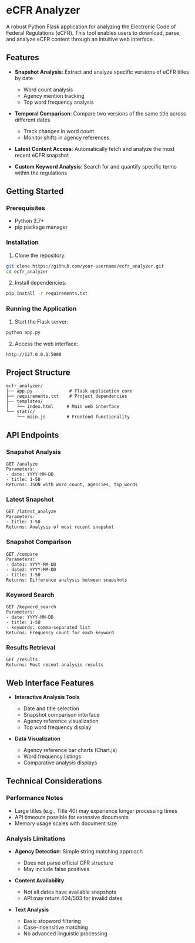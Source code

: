 # eCFR Analyzer

A robust Python Flask application for analyzing the Electronic Code of Federal Regulations (eCFR). This tool enables users to download, parse, and analyze eCFR content through an intuitive web interface.

## Features

- **Snapshot Analysis**: Extract and analyze specific versions of eCFR titles by date
  - Word count analysis
  - Agency mention tracking
  - Top word frequency analysis
  
- **Temporal Comparison**: Compare two versions of the same title across different dates
  - Track changes in word count
  - Monitor shifts in agency references
  
- **Latest Content Access**: Automatically fetch and analyze the most recent eCFR snapshot
- **Custom Keyword Analysis**: Search for and quantify specific terms within the regulations

## Getting Started

### Prerequisites

- Python 3.7+
- pip package manager

### Installation

1. Clone the repository:
```bash
git clone https://github.com/your-username/ecfr_analyzer.git
cd ecfr_analyzer
```

2. Install dependencies:
```bash
pip install -r requirements.txt
```

### Running the Application

1. Start the Flask server:
```bash
python app.py
```

2. Access the web interface:
```
http://127.0.0.1:5000
```

## Project Structure

```
ecfr_analyzer/
├── app.py              # Flask application core
├── requirements.txt    # Project dependencies
├── templates/
│   └── index.html     # Main web interface
└── static/
    └── main.js        # Frontend functionality
```

## API Endpoints

### Snapshot Analysis
```
GET /analyze
Parameters:
- date: YYYY-MM-DD
- title: 1-50
Returns: JSON with word_count, agencies, top_words
```

### Latest Snapshot
```
GET /latest_analyze
Parameters:
- title: 1-50
Returns: Analysis of most recent snapshot
```

### Snapshot Comparison
```
GET /compare
Parameters:
- date1: YYYY-MM-DD
- date2: YYYY-MM-DD
- title: 1-50
Returns: Difference analysis between snapshots
```

### Keyword Search
```
GET /keyword_search
Parameters:
- date: YYYY-MM-DD
- title: 1-50
- keywords: comma-separated list
Returns: Frequency count for each keyword
```

### Results Retrieval
```
GET /results
Returns: Most recent analysis results
```

## Web Interface Features

- **Interactive Analysis Tools**
  - Date and title selection
  - Snapshot comparison interface
  - Agency reference visualization
  - Top word frequency display

- **Data Visualization**
  - Agency reference bar charts (Chart.js)
  - Word frequency listings
  - Comparative analysis displays

## Technical Considerations

### Performance Notes
- Large titles (e.g., Title 40) may experience longer processing times
- API timeouts possible for extensive documents
- Memory usage scales with document size

### Analysis Limitations

- **Agency Detection**: Simple string matching approach
  - Does not parse official CFR structure
  - May include false positives
  
- **Content Availability**
  - Not all dates have available snapshots
  - API may return 404/503 for invalid dates
  
- **Text Analysis**
  - Basic stopword filtering
  - Case-insensitive matching
  - No advanced linguistic processing


